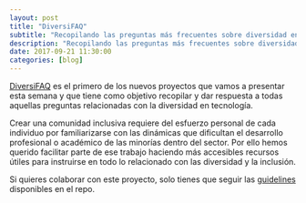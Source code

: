 ```yaml
---
layout: post
title: "DiversiFAQ"
subtitle: "Recopilando las preguntas más frecuentes sobre diversidad en tecnología"
description: "Recopilando las preguntas más frecuentes sobre diversidad en tecnología"
date: 2017-09-21 11:30:00
categories: [blog]
---
```


[DiversiFAQ](https://github.com/folkswhocode/diversifaq) es el primero de los nuevos proyectos que vamos a presentar esta
semana y que tiene como objetivo recopilar y dar respuesta a todas aquellas
preguntas relacionadas con la diversidad en tecnología.

Crear una comunidad inclusiva requiere del esfuerzo personal de cada individuo
por familiarizarse con las dinámicas que dificultan el desarrollo profesional o
académico de las minorías dentro del sector. Por ello hemos querido facilitar
parte de ese trabajo haciendo más accesibles recursos útiles para instruirse en
todo lo relacionado con las diversidad y la inclusión.

Si quieres colaborar con este proyecto, solo tienes que seguir las
[guidelines](https://github.com/folkswhocode/diversifaq/blob/master/CONTRIBUTING.md)
disponibles en el repo.
